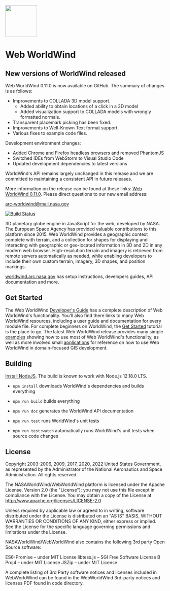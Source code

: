 <img src="https://worldwind.arc.nasa.gov/img/nasa-logo.svg" height="100"/>

# Web WorldWind

## New versions of WorldWind released
 
Web WorldWind 0.11.0 is now available on GitHub. The summary of changes is as follows:
- Improvements to COLLADA 3D model support.
  - Added ability to obtain locations of a click in a 3D model
  - Added visualization support to COLLADA models with wrongly formatted normals.
- Transparent placemark picking has been fixed.
- Improvements to Well-Known Text format support.
- Various fixes to example code files.
 
Development environment changes:
- Added Chrome and Firefox headless browsers and removed PhantomJS
- Switched IDEs from WebStorm to Visual Studio Code
- Updated development dependencies to latest versions

WorldWind's API remains largely unchanged in this release and we are committed to maintaining a consistent API in future releases.

More information on the release can be found at these links: [Web WorldWind 0.11.0](https://github.com/NASAWorldWind/WebWorldWind/releases).
Please direct questions to our new email address: 

arc-worldwind@mail.nasa.gov

[![Build Status](https://travis-ci.com/NASAWorldWind/WebWorldWind.svg?branch=develop)](https://travis-ci.com/NASAWorldWind/WebWorldWind)

3D planetary globe engine in JavaScript for the web, developed by NASA. The European Space Agency has provided valuable
contributions to this platform since 2015. Web WorldWind provides a geographic context complete with terrain, and a
collection for shapes for displaying and interacting with geographic or geo-located information in 3D and 2D in any
modern web browser. High-resolution terrain and imagery is retrieved from remote servers automatically as needed, while
enabling developers to include their own custom terrain, imagery, 3D shapes, and position markings.

[worldwind.arc.nasa.gov](https://worldwind.arc.nasa.gov) has setup instructions, developers guides, API documentation and more.

## Get Started

The Web WorldWind [Developer's Guide](https://worldwind.arc.nasa.gov/web) has a complete description of Web WorldWind's
functionality. You'll also find there links to many Web WorldWind resources, including a user guide and documentation for every module file. 
For complete beginners on WorldWind, the [Get Started](https://worldwind.arc.nasa.gov/web/get-started/) tutorial is the place to go.
The latest Web WorldWind release provides many simple [examples](https://github.com/NASAWorldWind/WebWorldWind/tree/develop/examples) showing
how to use most of Web WorldWind's functionality, as well as more involved small [applications](https://github.com/NASAWorldWind/WebWorldWind/tree/develop/apps)
for reference on how to use Web WorldWind in domain-focused GIS development. 

## Building

[Install NodeJS](https://nodejs.org). The build is known to work with Node.js 12.18.0 LTS.

- `npm install` downloads WorldWind's dependencies and builds everything

- `npm run build` builds everything

- `npm run doc` generates the WorldWind API documentation

- `npm run test` runs WorldWind's unit tests

- `npm run test:watch` automatically runs WorldWind's unit tests when source code changes

## License

Copyright 2003-2006, 2009, 2017, 2020, 2022 United States Government, as represented
by the Administrator of the National Aeronautics and Space Administration.
All rights reserved.

The NASAWorldWind/WebWorldWind platform is licensed under the Apache License,
Version 2.0 (the "License"); you may not use this file except in compliance
with the License. You may obtain a copy of the License
at http://www.apache.org/licenses/LICENSE-2.0

Unless required by applicable law or agreed to in writing, software distributed
under the License is distributed on an "AS IS" BASIS, WITHOUT WARRANTIES OR
CONDITIONS OF ANY KIND, either express or implied. See the License for the
specific language governing permissions and limitations under the License.

NASAWorldWind/WebWorldWind also contains the following 3rd party Open Source
software:

   ES6-Promise – under MIT License
   libtess.js – SGI Free Software License B
   Proj4 – under MIT License
   JSZip – under MIT License

A complete listing of 3rd Party software notices and licenses included in
WebWorldWind can be found in the WebWorldWind 3rd-party notices and licenses
PDF found in code  directory.
